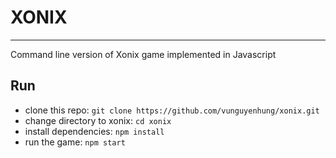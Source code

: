# XONIX
----
Command line version of Xonix game implemented in Javascript

## Run
- clone this repo: `git clone https://github.com/vunguyenhung/xonix.git`
- change directory to xonix: `cd xonix`
- install dependencies: `npm install`
- run the game: `npm start`